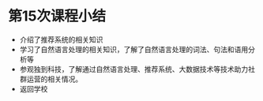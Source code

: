 # 第15次课程小结

- 介绍了推荐系统的相关知识
- 学习了自然语言处理的相关知识，了解了自然语言处理的词法、句法和语用分析等
- 参观独到科技，了解通过自然语言处理、推荐系统、大数据技术等技术助力社群运营的相关情况。
- 返回学校